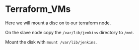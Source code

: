 # Terraform_VMs

Here we will mount a disc on to our terraform node.

On the slave node copy the ```/var/lib/jenkins``` directory to ```/mnt```.

Mount the disk with ```mount /var/lib/jenkins```.
